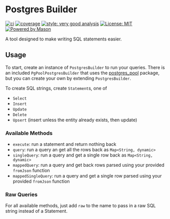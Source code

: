 # Postgres Builder

[![ci][ci_badge]][ci_link]
[![coverage][coverage_badge]][ci_link]
[![style: very good analysis][very_good_analysis_badge]][very_good_analysis_link]
[![License: MIT][license_badge]][license_link]
[![Powered by Mason](https://img.shields.io/endpoint?url=https%3A%2F%2Ftinyurl.com%2Fmason-badge)](https://github.com/felangel/mason)

A tool designed to make writing SQL statements easier.

## Usage
To start, create an instance of `PostgresBuilder` to run your queries. There is an included `PgPoolPostgresBuilder` that uses the [postgres_pool](https://pub.dev/packages/postgres_pool) package, but you can create your own by extending `PostgresBuilder`.

To create SQL strings, create `Statement`s, one of
- `Select`
- `Insert`
- `Update`
- `Delete`
- `Upsert` (insert unless the entity already exists, then update)


### Available Methods

- `execute`: run a statement and return nothing back
- `query`: run a query an get all the rows back as `Map<String, dynamic>`
- `singleQuery`: run a query and get a single row back as `Map<String, dynamic>`
- `mappedQuery`: run a query and get back rows parsed using your provided `fromJson` function
- `mappedSingleQuery`: run a query and get a single row parsed using your provided `fromJson` function

### Raw Queries
For all available methods, just add `raw` to the name to pass in a raw SQL string instead of a Statement.

[license_badge]: https://img.shields.io/badge/license-MIT-blue.svg
[license_link]: https://opensource.org/licenses/MIT
[mason_link]: https://github.com/felangel/mason
[very_good_analysis_badge]: https://img.shields.io/badge/style-very_good_analysis-B22C89.svg
[very_good_analysis_link]: https://pub.dev/packages/very_good_analysis
[very_good_coverage_link]: https://github.com/marketplace/actions/very-good-coverage
[very_good_workflows_link]: https://github.com/VeryGoodOpenSource/very_good_workflows
[ci_badge]: https://github.com/Morel-Tech/dart_postgres_builder/actions/workflows/postgres_builder_verify_and_test.yaml/badge.svg?branch=main
[ci_link]: https://github.com/Morel-Tech/dart_postgres_builder/actions/workflows/postgres_builder_verify_and_test.yaml
[coverage_badge]: https://raw.githubusercontent.com/VeryGoodOpenSource/dart_frog/main/packages/dart_frog/coverage_badge.svg